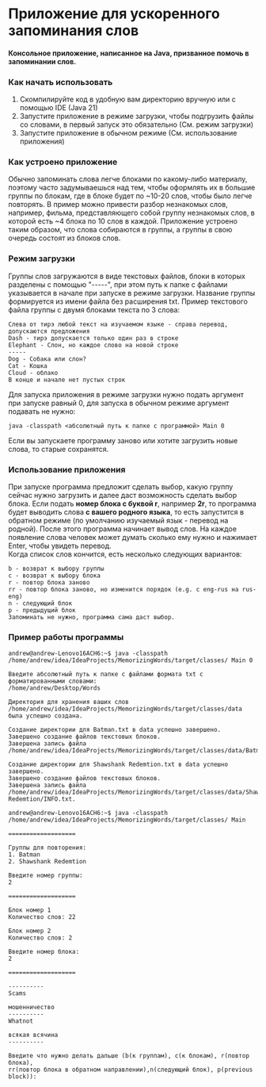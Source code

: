 # Приложение для ускоренного запоминания слов
#### Консольное приложение, написанное на Java, призванное помочь в запоминании слов.
### Как начать использовать 
1) Скомпилируйте код в удобную вам директорию вручную или с помощью IDE (Java 21)
2) Запустите приложение в режиме загрузки, чтобы подгрузить файлы со словами, в первый 
запуск это обязательно (См. режим загрузки)
3) Запустите приложение в обычном режиме (См. использование приложения)

### Как устроено приложение
Обычно запоминать слова легче блоками по какому-либо материалу, поэтому часто задумываешься над
тем, чтобы оформлять их в большие группы по блокам, где в блоке будет по ~10-20 слов, чтобы было легче 
повторять. В пример можно привести разбор незнакомых слов, например, фильма, представляющего собой 
группу незнакомых слов, в которой есть ~4 блока по 10 слов в каждой. Приложение устроено таким 
образом, что слова собираются в группы, а группы в свою очередь состоят из блоков слов.

### Режим загрузки

Группы слов загружаются в виде текстовых файлов, блоки в которых разделены с помощью "-----", при 
этом путь к папке с файлами указывается в начале при запуске в режиме загрузки. Название группы 
формируется из имени файла без расширения txt. 
Пример текстового файла группы с двумя блоками текста по 3 слова:

    Слева от тирэ любой текст на изучаемом языке - справа перевод, допускаются предложения
    Dash - тирэ допускается только один раз в строке
    Elephant - Слон, но каждое слово на новой строке
    -----
    Dog - Собака или слон?
    Cat - Кошка
    Cloud - облако
    В конце и начале нет пустых строк
Для запуска приложения в режиме загрузки нужно подать аргумент при запуске равный 0, для запуска в 
обычном режиме аргумент подавать не нужно:
    
    java -classpath <абсолютный путь к папке с программой> Main 0
Если вы запускаете программу заново или хотите загрузить новые слова, то старые сохранятся.
### Использование приложения

При запуске программа предложит сделать выбор, какую группу сейчас нужно загрузить и далее 
даст возможность сделать выбор блока. Если подать **номер блока с буквой r**, например **2r**, то 
программа будет выводить слова **с вашего родного языка**, то есть запустится в обратном режиме 
(по умолчанию изучаемый язык - перевод на родной). После этого программа начинает вывод слов.
На каждое появление слова человек может думать сколько ему нужно и нажимает Enter, чтобы увидеть перевод.  
Когда список слов кончится, есть несколько следующих вариантов:
    
    b - возврат к выбору группы
    c - возврат к выбору блока
    r - повтор блока заново
    rr - повтор блока заново, но изменится порядок (e.g. с eng-rus на rus-eng)
    n - следующий блок
    p - предыдущий блок
    Запоминать не нужно, программа сама даст выбор.

### Пример работы программы
    andrew@andrew-Lenovo16ACH6:~$ java -classpath 
    /home/andrew/idea/IdeaProjects/MemorizingWords/target/classes/ Main 0
    
    Введите aбсолютный путь к папке с файлами формата txt с форматированными словами:
    /home/andrew/Desktop/Words
    
    Директория для хранения ваших слов 
    /home/andrew/idea/IdeaProjects/MemorizingWords/target/classes/data была успешно создана.

    Создание директории для Batman.txt в data успешно завершено.
    Завершено создание файлов текстовых блоков.
    Завершена запись файла /home/andrew/idea/IdeaProjects/MemorizingWords/target/classes/data/Batman/INFO.txt.

    Создание директории для Shawshank Redemtion.txt в data успешно завершено.
    Завершено создание файлов текстовых блоков.
    Завершена запись файла /home/andrew/idea/IdeaProjects/MemorizingWords/target/classes/data/Shawshank Redemtion/INFO.txt.

    andrew@andrew-Lenovo16ACH6:~$ java -classpath 
    /home/andrew/idea/IdeaProjects/MemorizingWords/target/classes/ Main
    
    ===================
    
    Группы для повторения:
    1. Batman
    2. Shawshank Redemtion

    Введите номер группы:
    2

    ===================

    Блок номер 1
    Количество слов: 22
    
    Блок номер 2
    Количество слов: 2
    
    Введите номер блока:
    2

    ===================

    ----------
    Scams
    
    мошенничество
    ----------
    Whatnot
    
    всякая всячина
    ----------
    
    Введите что нужно делать дальше (b(к группам), c(к блокам), r(повтор блока),
    rr(повтор блока в обратном направлении),n(следующий блок), p(previous block)):
